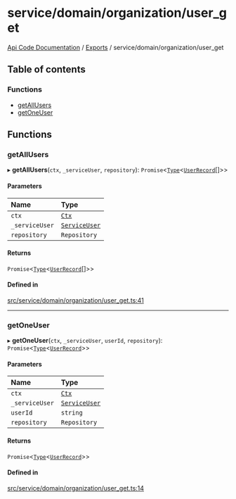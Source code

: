 # service/domain/organization/user\_get
 
[Api Code Documentation](../README.md) / [Exports](../modules.md) / service/domain/organization/user\_get

## Table of contents

### Functions

- [getAllUsers](service_domain_organization_user_get.md#getallusers)
- [getOneUser](service_domain_organization_user_get.md#getoneuser)

## Functions

### getAllUsers

▸ **getAllUsers**(`ctx`, `_serviceUser`, `repository`): `Promise`\<[`Type`](result.md#type)\<[`UserRecord`](../interfaces/service_domain_organization_user_record.UserRecord.md)[]\>\>

#### Parameters

| Name | Type |
| :------ | :------ |
| `ctx` | [`Ctx`](../interfaces/lib_ctx.Ctx.md) |
| `_serviceUser` | [`ServiceUser`](../interfaces/service_domain_organization_service_user.ServiceUser.md) |
| `repository` | `Repository` |

#### Returns

`Promise`\<[`Type`](result.md#type)\<[`UserRecord`](../interfaces/service_domain_organization_user_record.UserRecord.md)[]\>\>

#### Defined in

[src/service/domain/organization/user_get.ts:41](https://github.com/openkfw/TruBudget/blob/26ade46/api/src/service/domain/organization/user_get.ts#L41)

___

### getOneUser

▸ **getOneUser**(`ctx`, `_serviceUser`, `userId`, `repository`): `Promise`\<[`Type`](result.md#type)\<[`UserRecord`](../interfaces/service_domain_organization_user_record.UserRecord.md)\>\>

#### Parameters

| Name | Type |
| :------ | :------ |
| `ctx` | [`Ctx`](../interfaces/lib_ctx.Ctx.md) |
| `_serviceUser` | [`ServiceUser`](../interfaces/service_domain_organization_service_user.ServiceUser.md) |
| `userId` | `string` |
| `repository` | `Repository` |

#### Returns

`Promise`\<[`Type`](result.md#type)\<[`UserRecord`](../interfaces/service_domain_organization_user_record.UserRecord.md)\>\>

#### Defined in

[src/service/domain/organization/user_get.ts:14](https://github.com/openkfw/TruBudget/blob/26ade46/api/src/service/domain/organization/user_get.ts#L14)
